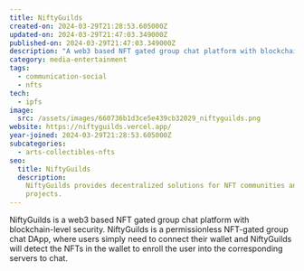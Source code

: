 ```yaml
---
title: NiftyGuilds
created-on: 2024-03-29T21:28:53.605000Z
updated-on: 2024-03-29T21:47:03.349000Z
published-on: 2024-03-29T21:47:03.349000Z
description: "A web3 based NFT gated group chat platform with blockchain level security."
category: media-entertainment
tags:
  - communication-social
  - nfts
tech:
  - ipfs
image:
  src: /assets/images/660736b1d3ce5e439cb32029_niftyguilds.png
website: https://niftyguilds.vercel.app/
year-joined: 2024-03-29T21:28:53.605000Z
subcategories:
  - arts-collectibles-nfts
seo:
  title: NiftyGuilds
  description:
    NiftyGuilds provides decentralized solutions for NFT communities and
    projects.
---
```


NiftyGuilds is a web3 based NFT gated group chat platform with blockchain-level security. NiftyGuilds is a permissionless NFT-gated group chat DApp, where users simply need to connect their wallet and NiftyGuilds will detect the NFTs in the wallet to enroll the user into the corresponding servers to chat.
